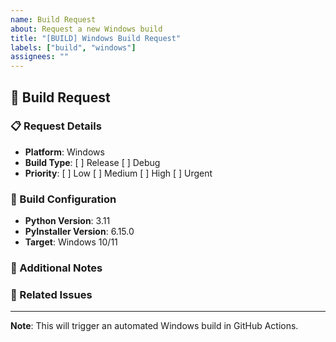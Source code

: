 ```yaml
---
name: Build Request
about: Request a new Windows build
title: "[BUILD] Windows Build Request"
labels: ["build", "windows"]
assignees: ""
---
```


## 🚀 Build Request

### 📋 Request Details
- **Platform**: Windows
- **Build Type**: [ ] Release [ ] Debug
- **Priority**: [ ] Low [ ] Medium [ ] High [ ] Urgent

### 🔧 Build Configuration
- **Python Version**: 3.11
- **PyInstaller Version**: 6.15.0
- **Target**: Windows 10/11

### 📝 Additional Notes
<!-- Any specific requirements or notes for this build -->

### 🔗 Related Issues
<!-- Link to any related issues -->

---

**Note**: This will trigger an automated Windows build in GitHub Actions. 